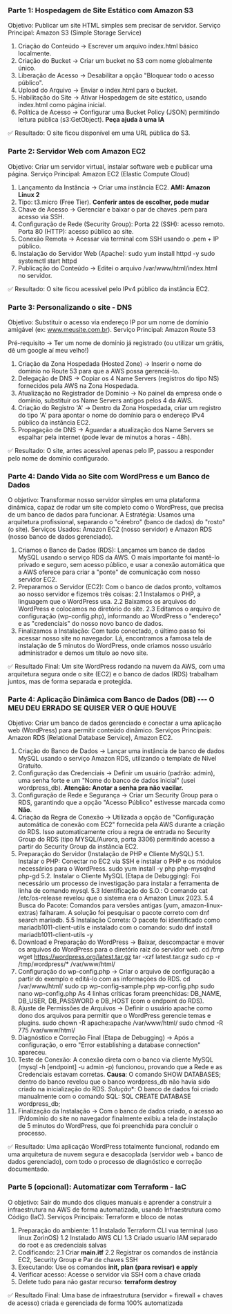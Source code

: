 ### Parte 1: Hospedagem de Site Estático com Amazon S3

Objetivo: Publicar um site HTML simples sem precisar de servidor.
Serviço Principal: Amazon S3 (Simple Storage Service)

1. Criação do Conteúdo → Escrever um arquivo index.html básico localmente.
2. Criação do Bucket → Criar um bucket no S3 com nome globalmente único.
3. Liberação de Acesso → Desabilitar a opção "Bloquear todo o acesso público".
4. Upload do Arquivo → Enviar o index.html para o bucket.
5. Habilitação do Site → Ativar Hospedagem de site estático, usando index.html como página inicial.
6. Política de Acesso → Configurar uma Bucket Policy (JSON) permitindo leitura pública (s3:GetObject). **Peça ajuda à uma IA**

✅ Resultado: O site ficou disponível em uma URL pública do S3.

### Parte 2: Servidor Web com Amazon EC2

Objetivo: Criar um servidor virtual, instalar software web e publicar uma página.
Serviço Principal: Amazon EC2 (Elastic Compute Cloud)

1. Lançamento da Instância → Criar uma instância EC2. **AMI: Amazon Linux 2**
2. Tipo: t3.micro (Free Tier). **Conferir antes de escolher, pode mudar**
3. Chave de Acesso → Gerenciar e baixar o par de chaves .pem para acesso via SSH.
4. Configuração de Rede (Security Group):
  Porta 22 (SSH): acesso remoto.
  Porta 80 (HTTP): acesso público ao site.
5. Conexão Remota → Acessar via terminal com SSH usando o .pem + IP público.
6. Instalação do Servidor Web (Apache):
	sudo yum install httpd -y
	sudo systemctl start httpd
7. Publicação do Conteúdo → Editei o arquivo /var/www/html/index.html no servidor.

✅ Resultado: O site ficou acessível pelo IPv4 público da instância EC2.

### Parte 3: Personalizando o site - DNS

Objetivo: Substituir o acesso via endereço IP por um nome de domínio amigável (ex: www.meusite.com.br).
Serviço Principal: Amazon Route 53

Pré-requisito → Ter um nome de domínio já registrado (ou utilizar um grátis, dê um google aí meu velho!)

1. Criação da Zona Hospedada (Hosted Zone) → Inserir o nome do domínio no Route 53 para que a AWS possa gerenciá-lo.
2. Delegação de DNS → Copiar os 4 Name Servers (registros do tipo NS) fornecidos pela AWS na Zona Hospedada.
3. Atualização no Registrador de Domínio → No painel da empresa onde o domínio, substituir os Name Servers antigos pelos 4 da AWS.
4. Criação do Registro 'A' → Dentro da Zona Hospedada, criar um registro do tipo 'A' para apontar o nome do domínio para o endereço IPv4 público da instância EC2.
5. Propagação de DNS → Aguardar a atualização dos Name Servers se espalhar pela internet (pode levar de minutos a horas - 48h).

✅ Resultado: O site, antes acessível apenas pelo IP, passou a responder pelo nome de domínio configurado.

### Parte 4: Dando Vida ao Site com WordPress e um Banco de Dados
O objetivo: Transformar nosso servidor simples em uma plataforma dinâmica, capaz de rodar um site completo como o WordPress, que precisa de um banco de dados para funcionar.
A Estratégia: Usamos uma arquitetura profissional, separando o "cérebro" (banco de dados) do "rosto" (o site).
Serviços Usados: Amazon EC2 (nosso servidor) e Amazon RDS (nosso banco de dados gerenciado).

1. Criamos o Banco de Dados (RDS): Lançamos um banco de dados MySQL usando o serviço RDS da AWS. O mais importante foi mantê-lo privado e seguro, sem acesso público, e usar a conexão automática que a AWS oferece para criar a "ponte" de comunicação com nosso servidor EC2.
2. Preparamos o Servidor (EC2): Com o banco de dados pronto, voltamos ao nosso servidor e fizemos três coisas:
	2.1 Instalamos o PHP, a linguagem que o WordPress usa.
	2.2 Baixamos os arquivos do WordPress e colocamos no diretório do site.
	2.3 Editamos o arquivo de configuração (wp-config.php), informando ao WordPress o "endereço" e as "credenciais" do nosso novo banco de dados.
3. Finalizamos a Instalação: Com tudo conectado, o último passo foi acessar nosso site no navegador. Lá, encontramos a famosa tela de instalação de 5 minutos do WordPress, onde criamos nosso usuário administrador e demos um título ao novo site.

✅ Resultado Final: Um site WordPress rodando na nuvem da AWS, com uma arquitetura segura onde o site (EC2) e o banco de dados (RDS) trabalham juntos, mas de forma separada e protegida.

### Parte 4: Aplicação Dinâmica com Banco de Dados (DB) --- O MEU DEU ERRADO SE QUISER VER O QUE HOUVE
Objetivo: Criar um banco de dados gerenciado e conectar a uma aplicação web (WordPress) para permitir conteúdo dinâmico.
Serviços Principais: Amazon RDS (Relational Database Service), Amazon EC2.

1. Criação do Banco de Dados → Lançar uma instância de banco de dados MySQL usando o serviço Amazon RDS, utilizando o template de Nível Gratuito.
2. Configuração das Credenciais → Definir um usuário (padrão: admin), uma senha forte e um "Nome do banco de dados inicial" (usei wordpress_db). **Atenção: Anotar a senha pra não vacilar.**
3. Configuração de Rede e Segurança → Criar um Security Group para o RDS, garantindo que a opção "Acesso Público" estivesse marcada como **Não**.
4. Criação da Regra de Conexão → Utilizada a opção de "Configuração automática de conexão com EC2" fornecida pela AWS durante a criação do RDS. Isso automaticamente criou a regra de entrada no Security Group do RDS (tipo MYSQL/Aurora, porta 3306) permitindo acesso a partir do Security Group da instância EC2.
5. Preparação do Servidor (Instalação de PHP e Cliente MySQL)
5.1. Instalar o PHP: Conectar no EC2 via SSH e instalar o PHP e os módulos necessários para o WordPress.
	sudo yum install -y php php-mysqlnd php-gd
5.2. Instalar o Cliente MySQL (Etapa de Debugging): Foi necessário um processo de investigação para instalar a ferramenta de linha de comando mysql.
5.3  Identificação do S.O.: O comando cat /etc/os-release revelou que o sistema era o Amazon Linux 2023.
5.4 Busca do Pacote: Comandos para versões antigas (yum, amazon-linux-extras) falharam. A solução foi pesquisar o pacote correto com dnf search mariadb.
5.5 Instalação Correta: O pacote foi identificado como mariadb1011-client-utils e instalado com o comando:
	sudo dnf install mariadb1011-client-utils -y
6. Download e Preparação do WordPress → Baixar, descompactar e mover os arquivos do WordPress para o diretório raiz do servidor web.
	cd /tmp
	wget https://wordpress.org/latest.tar.gz
	tar -xzf latest.tar.gz
	sudo cp -r /tmp/wordpress/* /var/www/html/
7. Configuração do wp-config.php → Criar o arquivo de configuração a partir do exemplo e editá-lo com as informações do RDS.
	cd /var/www/html/
	sudo cp wp-config-sample.php wp-config.php
	sudo nano wp-config.php 
	As 4 linhas críticas foram preenchidas: DB_NAME, DB_USER, DB_PASSWORD e DB_HOST (com o endpoint do RDS).
8. Ajuste de Permissões de Arquivos → Definir o usuário apache como dono dos arquivos para permitir que o WordPress gerencie temas e plugins.
	sudo chown -R apache:apache /var/www/html/
	sudo chmod -R 775 /var/www/html/
9. Diagnóstico e Correção Final (Etapa de Debugging) → Após a configuração, o erro "Error establishing a database connection" apareceu.
10. Teste de Conexão: A conexão direta com o banco via cliente MySQL (mysql -h [endpoint] -u admin -p) funcionou, provando que a Rede e as Credenciais estavam corretas.
**Causa**: O comando SHOW DATABASES; dentro do banco revelou que o banco wordpress_db não havia sido criado na inicialização do RDS.
*Solução**: O banco de dados foi criado manualmente com o comando SQL:
	SQL
	CREATE DATABASE wordpress_db;
11. Finalização da Instalação → Com o banco de dados criado, o acesso ao IP/domínio do site no navegador finalmente exibiu a tela de instalação de 5 minutos do WordPress, que foi preenchida para concluir o processo.

✅ Resultado: Uma aplicação WordPress totalmente funcional, rodando em uma arquitetura de nuvem segura e desacoplada (servidor web + banco de dados gerenciado), com todo o processo de diagnóstico e correção documentado.

### Parte 5 (opcional): Automatizar com Terraform - IaC
O objetivo: Sair do mundo dos cliques manuais e aprender a construir a infraestrutura na AWS de forma automatizada, usando Infraestrutura como Código (IaC).
Serviços Principais: Terraform e bloco de notas
1. Preparação do ambiente:
	1.1 Instalado Terraform CLI vua terminal (uso linux ZorinOS)
	1.2 Instalado AWS CLI
	1.3 Criado usuario IAM separado do root e as credenciais salvas
2. Codificando:
	2.1 Criar **main.itf**
	2.2 Registrar os comandos de instância EC2, Security Group e Par de chaves SSH
3. Executando: Use os comandos **init, plan (para revisar) e apply**
4. Verificar acesso: Acesse o servidor via SSH com a chave criada
5. Delete tudo para não gastar recurso: **terraform destroy**

✅ Resultado Final: Uma base de infraestrutura (servidor + firewall + chaves de acesso) criada e gerenciada de forma 100% automatizada
